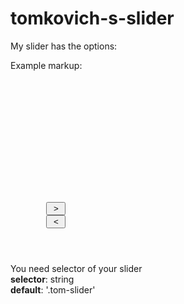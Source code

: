 # tomkovich-s-slider

My slider has the options:

Example markup:

<code>
<div class="slider tom-slider">
	<div class="slides">
		<div class="slide"></div>
		<div class="slide"></div>
		<div class="slide"></div>
	</div>
	<div class="tom-navigation">
		<button class="arrowNext"> > </button>
		<button class="arrowPrev"> < </button>
	</div>
</div>
</code>

You need selector of your slider </br>
<strong>selector</strong>: string </br>
<strong>default</strong>: '.tom-slider' </br>

